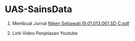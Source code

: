 # UAS-SainsData

1. Membuat Jurnal
[Niken Setiawati,19.01.013.061,SD C.pdf](https://github.com/nikenstiawti/UAS-SainsData/files/10463237/Niken.Setiawati.19.01.013.061.SD.C.pdf)

2. Link Video Penjelasan Youtube
